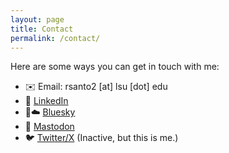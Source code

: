 ```yaml
---
layout: page
title: Contact
permalink: /contact/
---
```


Here are some ways you can get in touch with me:

- ✉️ Email: rsanto2 [at] lsu [dot] edu
- 💼 [LinkedIn](https://www.linkedin.com/in/raphaelamettig/)
- 🔵☁️ [Bluesky](https://bsky.app/profile/rmettig.bsky.social)
- 🐘 [Mastodon](https://infosec.exchange/@rmettig)
- 🐦 [Twitter/X](https://twitter.com/rmettig_) (Inactive, but this is me.)

